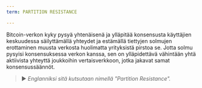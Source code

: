 ```yaml
---
term: PARTITION RESISTANCE

---
```

Bitcoin-verkon kyky pysyä yhtenäisenä ja ylläpitää konsensusta käyttäjien keskuudessa säilyttämällä yhteydet ja estämällä tiettyjen solmujen erottaminen muusta verkosta huolimatta yrityksistä pirstoa se. Jotta solmu pysyisi konsensuksessa verkon kanssa, sen on ylläpidettävä vähintään yhtä aktiivista yhteyttä joukkoihin vertaisverkkoon, jotka jakavat samat konsensussäännöt.

> ► *Englanniksi sitä kutsutaan nimellä "Partition Resistance".*
